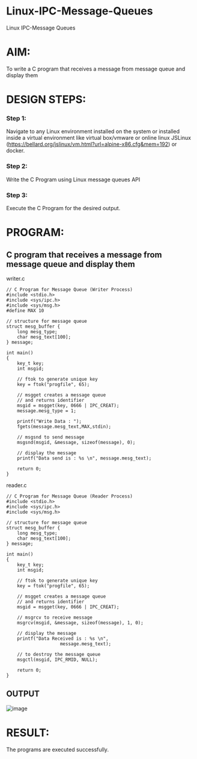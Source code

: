 # Linux-IPC-Message-Queues
Linux IPC-Message Queues

# AIM:
To write a C program that receives a message from message queue and display them

# DESIGN STEPS:

### Step 1:

Navigate to any Linux environment installed on the system or installed inside a virtual environment like virtual box/vmware or online linux JSLinux (https://bellard.org/jslinux/vm.html?url=alpine-x86.cfg&mem=192) or docker.

### Step 2:

Write the C Program using Linux message queues API 

### Step 3:

Execute the C Program for the desired output. 

# PROGRAM:

## C program that receives a message from message queue and display them

writer.c
```
// C Program for Message Queue (Writer Process) 
#include <stdio.h> 
#include <sys/ipc.h> 
#include <sys/msg.h> 
#define MAX 10 

// structure for message queue 
struct mesg_buffer { 
	long mesg_type; 
	char mesg_text[100]; 
} message; 

int main() 
{ 
	key_t key; 
	int msgid; 

	// ftok to generate unique key 
	key = ftok("progfile", 65); 

	// msgget creates a message queue 
	// and returns identifier 
	msgid = msgget(key, 0666 | IPC_CREAT); 
	message.mesg_type = 1; 

	printf("Write Data : "); 
	fgets(message.mesg_text,MAX,stdin); 

	// msgsnd to send message 
	msgsnd(msgid, &message, sizeof(message), 0); 

	// display the message 
	printf("Data send is : %s \n", message.mesg_text); 

	return 0; 
} 

```

reader.c

```
// C Program for Message Queue (Reader Process) 
#include <stdio.h> 
#include <sys/ipc.h> 
#include <sys/msg.h> 

// structure for message queue 
struct mesg_buffer { 
	long mesg_type; 
	char mesg_text[100]; 
} message; 

int main() 
{ 
	key_t key; 
	int msgid; 

	// ftok to generate unique key 
	key = ftok("progfile", 65); 

	// msgget creates a message queue 
	// and returns identifier 
	msgid = msgget(key, 0666 | IPC_CREAT); 

	// msgrcv to receive message 
	msgrcv(msgid, &message, sizeof(message), 1, 0); 

	// display the message 
	printf("Data Received is : %s \n", 
					message.mesg_text); 

	// to destroy the message queue 
	msgctl(msgid, IPC_RMID, NULL); 

	return 0; 
} 

```


## OUTPUT

![image](https://github.com/Lathika2006/Linux-IPC-Message-Queues/assets/148959215/a97baaab-aa78-4e85-a9e6-8be6971b1303)



# RESULT:
The programs are executed successfully.
